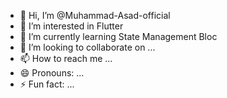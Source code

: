 - 👋 Hi, I’m @Muhammad-Asad-official
- 👀 I’m interested in Flutter
- 🌱 I’m currently learning State Management Bloc
- 💞️ I’m looking to collaborate on ...
- 📫 How to reach me ...
- 😄 Pronouns: ...
- ⚡ Fun fact: ...

<!---
Muhammad-Asad-official/Muhammad-Asad-official is a ✨ special ✨ repository because its `README.md` (this file) appears on your GitHub profile.
You can click the Preview link to take a look at your changes.
--->
